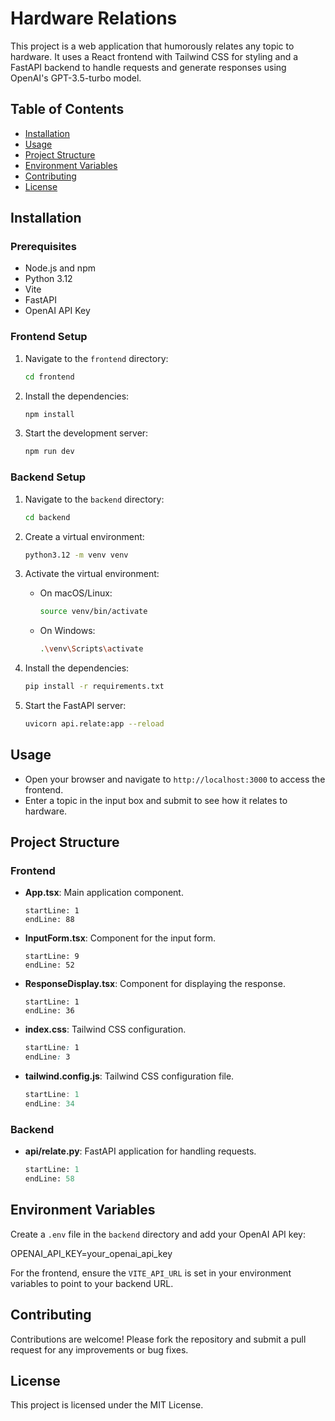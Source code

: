 # Hardware Relations

This project is a web application that humorously relates any topic to hardware. It uses a React frontend with Tailwind CSS for styling and a FastAPI backend to handle requests and generate responses using OpenAI's GPT-3.5-turbo model.

## Table of Contents

- [Installation](#installation)
- [Usage](#usage)
- [Project Structure](#project-structure)
- [Environment Variables](#environment-variables)
- [Contributing](#contributing)
- [License](#license)

## Installation

### Prerequisites

- Node.js and npm
- Python 3.12
- Vite
- FastAPI
- OpenAI API Key

### Frontend Setup

1. Navigate to the `frontend` directory:

   ```bash
   cd frontend
   ```

2. Install the dependencies:

   ```bash
   npm install
   ```

3. Start the development server:

   ```bash
   npm run dev
   ```

### Backend Setup

1. Navigate to the `backend` directory:

   ```bash
   cd backend
   ```

2. Create a virtual environment:

   ```bash
   python3.12 -m venv venv
   ```

3. Activate the virtual environment:

   - On macOS/Linux:

     ```bash
     source venv/bin/activate
     ```

   - On Windows:

     ```bash
     .\venv\Scripts\activate
     ```

4. Install the dependencies:

   ```bash
   pip install -r requirements.txt
   ```

5. Start the FastAPI server:

   ```bash
   uvicorn api.relate:app --reload
   ```

## Usage

- Open your browser and navigate to `http://localhost:3000` to access the frontend.
- Enter a topic in the input box and submit to see how it relates to hardware.

## Project Structure

### Frontend

- **App.tsx**: Main application component.
  ```typescript:frontend/src/App.tsx
  startLine: 1
  endLine: 88
  ```

- **InputForm.tsx**: Component for the input form.
  ```typescript:frontend/src/components/InputForm.tsx
  startLine: 9
  endLine: 52
  ```

- **ResponseDisplay.tsx**: Component for displaying the response.
  ```typescript:frontend/src/components/ResponseDisplay.tsx
  startLine: 1
  endLine: 36
  ```

- **index.css**: Tailwind CSS configuration.
  ```css:frontend/src/index.css
  startLine: 1
  endLine: 3
  ```

- **tailwind.config.js**: Tailwind CSS configuration file.
  ```javascript:frontend/tailwind.config.js
  startLine: 1
  endLine: 34
  ```

### Backend

- **api/relate.py**: FastAPI application for handling requests.
  ```python:api/relate.py
  startLine: 1
  endLine: 58
  ```

## Environment Variables

Create a `.env` file in the `backend` directory and add your OpenAI API key:

OPENAI_API_KEY=your_openai_api_key

For the frontend, ensure the `VITE_API_URL` is set in your environment variables to point to your backend URL.

## Contributing

Contributions are welcome! Please fork the repository and submit a pull request for any improvements or bug fixes.

## License

This project is licensed under the MIT License.
